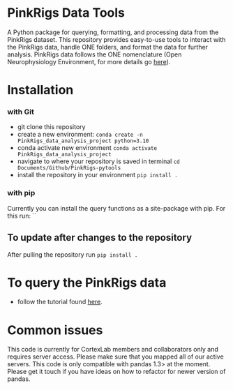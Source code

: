 # PinkRigs Data Tools

A Python package for querying, formatting, and processing data from the PinkRigs dataset. This repository provides easy-to-use tools to interact with the PinkRigs data, handle ONE folders, and format the data for further analysis. PinkRigs data follows the ONE nomenclature (Open Neurophysiology Environment, for more details go [here](https://int-brain-lab.github.io/iblenv/one_docs/one_reference.html)). 

# Installation 

### with Git
- git clone this repository 
- create a new environment: `conda create -n PinkRigs_data_analysis_project python=3.10`
- conda activate new environment `conda activate PinkRigs_data_analysis_project`
- navigate to where your repository is saved in terminal `cd Documents/Github/PinkRigs-pytools`
- install the repository in your environment `pip install .`

### with pip
Currently you can install the query functions as a site-package with pip. For this run: 
``

## To update after changes to the repository
After pulling the repository run `pip install .`

# To query the PinkRigs data
- follow the tutorial found [here](https://github.com/takacsflora/PinkRigs-pytools/blob/main/tests/load_datasets_tutorial.ipynb). 

# Common issues
This code is currently for CortexLab members and collaborators only and requires server access. Please make sure that you mapped all of our active servers. This code is only compatible with pandas 1.3> at the moment. Please get it touch if you have ideas on how to refactor for newer version of pandas.

